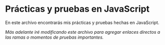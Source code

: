 # Prácticas y pruebas en JavaScript

En este archivo encontrarás mis prácticas y pruebas hechas en JavaScript.

_Más adelante iré modificando este archivo para agregar enlaces directos a las ramas o momentos de pruebas importantes._